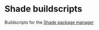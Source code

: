 # Shade buildscripts

Buildscripts for the [Shade package manager](https://www.github.com/shade-linux/shade)
